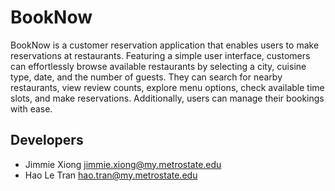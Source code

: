 # BookNow

BookNow is a customer reservation application that enables users to make reservations at restaurants. Featuring a simple 
user interface, customers can effortlessly browse available restaurants by selecting a city, cuisine type, date, and the
number of guests. They can search for nearby restaurants, view review counts, explore menu options, check available time 
slots, and make reservations. Additionally, users can manage their bookings with ease.

## Developers

- Jimmie Xiong <jimmie.xiong@my.metrostate.edu>
- Hao Le Tran <hao.tran@my.metrostate.edu>
